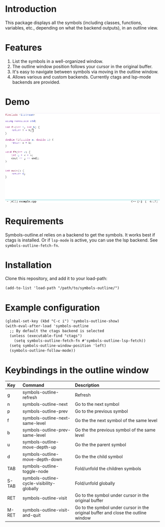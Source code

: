 # Introduction

This package displays all the symbols (including classes, functions, variables, etc., depending on what the backend outputs), in an outline view.

# Features

1. List the symbols in a well-organized window.
2. The outline window position follows your cursor in the original buffer.
3. It's easy to navigate between symbols via moving in the outline window.
4. Allows various and custom backends. Currently ctags and lsp-mode backends are provided.

# Demo

<img src="./screen_record.gif">

# Requirements

Symbols-outline.el relies on a backend to get the symbols. It works best if ctags is installed. Or if `lsp-mode` is active, you can use the lsp backend. See `symbols-outline-fetch-fn`.

# Installation

Clone this repository, and add it to your load-path:

``` emacs-lisp
(add-to-list 'load-path "/path/to/symbols-outline/")
```

# Example configuration

``` emacs-lisp
(global-set-key (kbd "C-c i") 'symbols-outline-show)
(with-eval-after-load 'symbols-outline
  ;; By default the ctags backend is selected
  (unless (executable-find "ctags")
    (setq symbols-outline-fetch-fn #'symbols-outline-lsp-fetch))
  (setq symbols-outline-window-position 'left)
  (symbols-outline-follow-mode))
```

# Keybindings in the outline window

| Key   | Command                                   | Description                                                                       |
|:------|:------------------------------------------|:----------------------------------------------------------------------------------|
| g     | symbols-outline-refresh                   | Refresh                                                                           |
| n     | symbols-outline-next                      | Go to the next symbol                                                             |
| p     | symbols-outline-prev                      | Go to the previous symbol                                                         |
| f     | symbols-outline-next-same-level           | Go the the next symbol of the same level                                          |
| b     | symbols-outline-prev-same-level           | Go the the previous symbol of the same level                                      |
| u     | symbols-outline-move-depth-up             | Go the the parent symbol                                                          |
| d     | symbols-outline-move-depth-down           | Go the the child symbol                                                           |
| TAB   | symbols-outline-toggle-node               | Fold/unfold the children symbols                                                  |
| S-TAB | symbols-outline-cycle-visibility-globally | Fold/unfold globally                                                              |
| RET   | symbols-outline-visit                     | Go to the symbol under cursor in the original buffer                              |
| M-RET | symbols-outline-visit-and-quit            | Go to the symbol under cursor in the original buffer and close the outline window |

